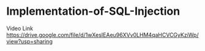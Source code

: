 # Implementation-of-SQL-Injection

Video Link 
https://drive.google.com/file/d/1wXesIEAeu96XVv0LHM4qaHCVCGyKziWp/view?usp=sharing
